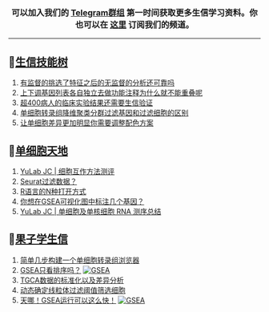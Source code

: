 
<h3 align="center">
  可以加入我们的 <a href="https://t.me/BioInfoTalk">Telegram群组</a> 第一时间获取更多生信学习资料。你也可以在 <a href="https://bioinforss-channel.vercel.app/">这里</a> 订阅我们的频道。
</h3>

------------------

## 📝[生信技能树](https://github.com/ixxmu/mp_duty/issues?q=label%3A%E7%94%9F%E4%BF%A1%E6%8A%80%E8%83%BD%E6%A0%91+is%3Aclosed)
<!-- 1issueTable -->

1. [有监督的挑选了特征之后的无监督的分析还可靠吗](https://github.com/ixxmu/mp_duty/issues/5575) 
2. [上下调基因列表各自独立去做功能注释为什么就不能重叠呢](https://github.com/ixxmu/mp_duty/issues/5551) 
3. [超400病人的临床实验结果还需要生信验证](https://github.com/ixxmu/mp_duty/issues/5534) 
4. [单细胞转录组降维聚类分群过滤基因和过滤细胞的区别](https://github.com/ixxmu/mp_duty/issues/5507) 
5. [让单细胞差异更加明显你需要调整配色方案](https://github.com/ixxmu/mp_duty/issues/5476) 
<!-- 1issueTable -->
## 📝[单细胞天地](https://github.com/ixxmu/mp_duty/issues?q=label%3A%E5%8D%95%E7%BB%86%E8%83%9E%E5%A4%A9%E5%9C%B0+is%3Aclosed)
<!-- 2issueTable -->

1. [YuLab JC | 细胞互作方法测评](https://github.com/ixxmu/mp_duty/issues/5383) 
2. [Seurat过滤数据？](https://github.com/ixxmu/mp_duty/issues/5376) 
3. [R语言的N种打开方式](https://github.com/ixxmu/mp_duty/issues/5300) 
4. [你想在GSEA可视化图中标注几个基因？](https://github.com/ixxmu/mp_duty/issues/5242) 
5. [YuLab JC | 单细胞及单核细胞 RNA 测序总结](https://github.com/ixxmu/mp_duty/issues/4934) 
<!-- 2issueTable -->

## 📝[果子学生信](https://github.com/ixxmu/mp_duty/issues?q=label%3A%E6%9E%9C%E5%AD%90%E5%AD%A6%E7%94%9F%E4%BF%A1+is%3Aclosed)
<!-- 3issueTable -->

1. [简单几步构建一个单细胞转录组浏览器](https://github.com/ixxmu/mp_duty/issues/5103) 
2. [GSEA只看排序吗？](https://github.com/ixxmu/mp_duty/issues/4920) [![GSEA](https://img.shields.io/github/labels/ixxmu/mp_duty/GSEA)](https://github.com/ixxmu/mp_duty/labels/GSEA)
3. [TGCA数据的标准化以及差异分析](https://github.com/ixxmu/mp_duty/issues/4829) 
4. [动态确定线粒体过滤阈值筛选细胞](https://github.com/ixxmu/mp_duty/issues/4754) 
5. [天哪！GSEA运行可以这么快！](https://github.com/ixxmu/mp_duty/issues/4602) [![GSEA](https://img.shields.io/github/labels/ixxmu/mp_duty/GSEA)](https://github.com/ixxmu/mp_duty/labels/GSEA)
<!-- 3issueTable -->
